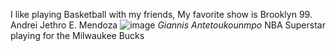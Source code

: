I like playing Basketball with my friends, My favorite show is Brooklyn 99. 
Andrei Jethro E. Mendoza
![image](https://github.com/user-attachments/assets/f3dc5d8f-738b-4495-91ee-31987be89f38)
*Giannis Antetoukounmpo* NBA Superstar playing for the Milwaukee Bucks
